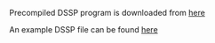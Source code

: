 Precompiled DSSP program is downloaded from [here](https://swift.cmbi.umcn.nl/gv/dssp/DSSP_5.html)

An example DSSP file can be found [here](https://github.com/Bhattacharya-Lab/EquiPPIS/main/Preprocessing/input/1e96B.dssp)

